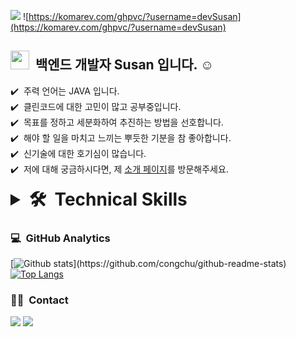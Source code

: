 <a href="https://san2.notion.site/Engineering-Wiki-8068c01302af4211b36a4e27b5c101e6"><img src="https://img.shields.io/badge/Porfoilo-link-blue"/></a>
![https://komarev.com/ghpvc/?username=devSusan](https://komarev.com/ghpvc/?username=devSusan)


## <img src="https://raw.githubusercontent.com/iampavangandhi/iampavangandhi/master/gifs/Hi.gif" width="30px"> &nbsp;백엔드 개발자 Susan 입니다. ☺️

✔️ &nbsp;주력 언어는 JAVA 입니다.\
✔️ &nbsp;클린코드에 대한 고민이 많고 공부중입니다.\
✔️ &nbsp;목표를 정하고 세분화하여 추진하는 방법을 선호합니다.\
✔️ &nbsp;해야 할 일을 마치고 느끼는 뿌듯한 기분을 참 좋아합니다.\
✔️ &nbsp;신기술에 대한 호기심이 많습니다.\
✔️ &nbsp;저에 대해 궁금하시다면, 제 <a href="https://san2.notion.site/Engineering-Wiki-8068c01302af4211b36a4e27b5c101e6">소개 페이지</a>를 방문해주세요.


<details>
    <summary style="font-size:2em"><strong>🛠 &nbsp;Technical Skills </strong></summary>
    <ul style="list-style:none">
        <li>
           &nbsp; <img src="https://img.shields.io/badge/-Java-007396?style=flat-square&logo=Java&logoColor=white"/></a>
           &nbsp; <img src="https://img.shields.io/badge/-Spring-6DB33F?style=flat-square&logo=Spring&logoColor=white"/></a>
           &nbsp; <img src="https://img.shields.io/badge/-jQuery-0769AD?style=flat-square&logo=jQuery&logoColor=white"/></a>
           &nbsp; <img src="https://img.shields.io/badge/-JavaScript-F7DF1E?style=flat-square&logo=JavaScript&logoColor=black"/></a>
        </li>
        <li>
           &nbsp; <img src="https://img.shields.io/badge/-Linux-FCC624?style=flat-square&logo=Linux&logoColor=black"/></a>
           &nbsp; <img src="https://img.shields.io/badge/-Docker-2496ED?style=flat-square&logo=Docker&logoColor=white"/></a>
           &nbsp; <img src="https://img.shields.io/badge/-PostgreSQL-4169E1?style=flat-square&logo=PostgreSQL&logoColor=white"/></a>
        </li>
    </ul>
</details>


### 💻 &nbsp;GitHub Analytics

[![Github stats](https://github-readme-stats.vercel.app/api?username=susanbae&show_icons=true&theme=algolia&include_all_commits=true&count_private=true")](https://github.com/congchu/github-readme-stats)
[![Top Langs](https://github-readme-stats.vercel.app/api/top-langs/?username=susanbae&layout=compact&theme=algolia)](https://github.com/congchu/github-readme-stats)


### 🤝🏻 &nbsp;Contact
<a href="mailto:susan.bae90@gmail.com"><img src="https://img.shields.io/badge/-susan.bae90@gmail.com-D14836?style=flat&logo=Gmail&logoColor=white"/></a>
<a href="https://instagram.com/san2eee"><img src="https://img.shields.io/badge/-@san2eee-E4405F?style=flat&logo=Instagram&logoColor=white"/></a>
